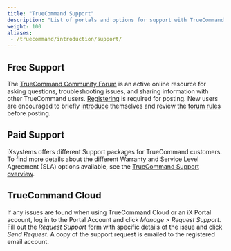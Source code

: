 ```yaml
---
title: "TrueCommand Support"
description: "List of portals and options for support with TrueCommand."
weight: 100
aliases:
 - /truecommand/introduction/support/
---
```


## Free Support

The [TrueCommand Community Forum](https://www.truenas.com/community/forums/truecommand/) is an active online resource for asking questions, troubleshooting issues, and sharing information with other TrueCommand users.
[Registering](https://www.truenas.com/community/register/) is required for posting.
New users are encouraged to briefly [introduce](https://www.truenas.com/community/forums/introductions.25/) themselves and review the [forum rules](https://www.truenas.com/community/threads/forum-rules.45124/) before posting.

## Paid Support

iXsystems offers different Support packages for TrueCommand customers.
To find more details about the different Warranty and Service Level Agreement (SLA) options available, see the [TrueCommand Support overview](https://www.ixsystems.com/support/).

## TrueCommand Cloud

If any issues are found when using TrueCommand Cloud or an iX Portal account, log in to the Portal Account and click *Manage* > *Request Support*.
Fill out the *Request Support* form with specific details of the issue and click *Send Request*.
A copy of the support request is emailed to the registered email account.
